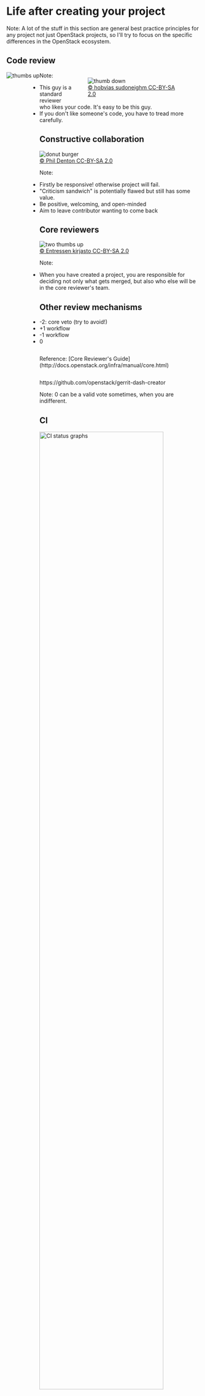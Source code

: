 <!-- .slide: data-state="section-break" id="maintenance" data-timing="20" -->
# Life after creating your project

Note:
A lot of the stuff in this section are general best practice
principles for any project not just OpenStack projects, so
I'll try to focus on the specific differences in the OpenStack
ecosystem.


<!-- .slide: data-state="normal" id="thumb-up" data-timing="20" -->
## Code review

<div style="height: 80%; float: left">
<img alt="thumbs up"
         data-src="images/thumbs-up.jpg" />
</div>
<figure class="fragment" style="float: right; width: 50%">
    <img alt="thumb down"
         data-src="images/thumb-down.jpg" />
     <figcaption>
         <a href="https://commons.wikimedia.org/wiki/File:Disapprove.jpg">
             &copy; hobvias sudoneighm CC-BY-SA 2.0
         </a>
     </figcaption>
</figure>

Note:
- This guy is a standard reviewer who likes your code. It's easy to be this guy.
- If you don't like someone's code, you have to tread more carefully.


<!-- .slide: data-state="normal" id="constructive-collaboration" data-timing="60" -->
## Constructive collaboration

<figure class="full-slide">
    <img alt="donut burger"
         data-src="images/donut-burger.jpg" />
     <figcaption>
         <a href="https://commons.wikimedia.org/wiki/File:Donut_burger.jpg">
             &copy; Phil Denton CC-BY-SA 2.0
         </a>
     </figcaption>
</figure>

Note:
- Firstly be responsive! otherwise project will fail.
- "Criticism sandwich" is potentially flawed but still has some value.
- Be positive, welcoming, and open-minded
- Aim to leave contributor wanting to come back


<!-- .slide: data-state="normal" id="core-reviewers" data-timing="60" -->
## Core reviewers

<figure class="full-slide">
    <img alt="two thumbs up"
         data-src="images/two-thumbs-up.jpg" />
     <figcaption>
         <a href="https://commons.wikimedia.org/wiki/File:Young_Somali_man_2.jpg">
             &copy; Entressen kirjasto CC-BY-SA 2.0
         </a>
     </figcaption>
</figure>

Note:
- When you have created a project, you are responsible for deciding
  not only what gets merged, but also who else will be in the core
  reviewer's team.


<!-- .slide: data-state="normal" id="other-votes" data-timing="60" -->
## Other review mechanisms

*   -2: core veto (try to avoid!)
*   +1 workflow
*   -1 workflow
*   0

<p style="margin-top: 2em">
    Reference: [Core Reviewer's Guide](http://docs.openstack.org/infra/manual/core.html)
</p>

<p style="margin-top: 2em">
    https://github.com/openstack/gerrit-dash-creator
</p>

Note:
0 can be a valid vote sometimes, when you are indifferent.


<!-- .slide: data-state="normal" id="CI" data-timing="20" -->
## CI

<img alt="CI status graphs"
     style="height: 80%"
     data-src="images/CI-stats.png" />

Note:

Noone wants to be in hall of shame!  So ensure CI stays healthy and
visible; this will breed confidence in your project.  Always look for
opportunities to improve it.  Passing is not enough - also need good
code coverage!


<!-- .slide: data-state="normal" id="release-management" -->
## [Release Management](http://docs.openstack.org/project-team-guide/release-management.html)

<div style="height: auto; float: right; margin-left: 80px">
<img data-src="images/balloon_release.jpg" />
</div>

<ul style="display: inline">
    <li>[SemVer](http://semver.org/) recommended
    <li>Decide a release model
        <ul>
            <li> `release:cycle-with-intermediary` (5.0.0.0b1, 5.0.0.0rc2)
            <li> `release:cycle-with-milestones` (X.Y.Z)
            <li> `release:independent`
        </ul>
    <li>Build / publish tarballs
    <li>Track Release Notes ([`reno`](http://docs.openstack.org/developer/reno/design.html))
    <li>Integrate translations from https://translate.openstack.org/
    <li>http://docs.openstack.org/project-team-guide/release-management.html
</ul>

Note:


<!-- .slide: data-state="section-break" id="reactive-support" data-timing="10" -->
# Reactive support

Note:
- providing decent reactive support can mean the difference between
  life and death of the project


<!-- .slide: data-state="normal" id="bugs" data-timing="20" -->
## Bug / issue tracking

<figure class="full-slide">
    <img alt="A metallic shield bug"
         data-src="images/bug.jpg" />
     <figcaption>
         <a href="https://commons.wikimedia.org/wiki/File:Metallic_shield_bug444.jpg">
             &copy; Benjamint444 CC-BY-SA 3.0
         </a>
     </figcaption>
</figure>

Note:
- triage quickly
- ensure it's always clear what state each issue is in
    - if noone's working on it, that's OK as long as it's clear


<!-- .slide: data-state="normal" id="ML-support" data-timing="20" -->
## Mailing list support

```
To: <openstack-dev@lists.openstack.org>
Subject: [openstack-dev] [neutron] [L3] Wrong fail over of HA-Router
```

<p style="margin-top: 2em" />

* https://wiki.openstack.org/wiki/Mailing_Lists
* http://lists.openstack.org/

Note:
- as with bugs, make sure mails don't get ignored
- encourage people to use `[tags]` for easier filtering


<!-- .slide: data-state="normal" id="IRC-channel" data-timing="60" -->
# `#openstack-foo`

- TODO: insert image here
- TODO: show example of setup?

Note:
- important to set up project channel on FreeNode if there is
  no existing channel suitable for reuse
- register with `chanserv` and set a helpful topic


<!-- .slide: data-state="normal" id="IRC-support" data-timing="20" -->
# IRC

<figure>
    <img alt="a tumbleweed"
         data-src="images/Tumbleweed_rolling.jpg" />
     <figcaption>
         <a href="https://commons.wikimedia.org/wiki/File:Tumbleweed_rolling.jpg">
             &copy; Jez Arnold CC-BY-SA 2.0
         </a>
     </figcaption>
</figure>

Note:
- channel is pointless if noone uses it
- idle on channel, make sure questions are going answered


<!-- .slide: data-state="normal" id="IRC-bot" data-timing="20" -->
# IRC bot

<figure>
    <img alt="a bot"
         data-src="images/bot.jpg" />
     <figcaption>
         <a href="">
             &copy;  CC-BY-SA 2.0
         </a>
     </figcaption>
</figure>

Note:
- One way to avoid embarrassment of total silence is to install a
  bot - may seem like cheating, but actually delivers value!


<!-- .slide: data-state="normal" id="IRC-bot-output" data-timing="30" -->
# Sample IRC bot output

```
TODO: example bot output here
```


<!-- .slide: data-state="normal" id="IRC-bot-setup" data-timing="60" -->
# Setting up an IRC bot

```
TODO: show example bot config code
```

- TODO: link to docs


<!-- .slide: data-state="section-break" id="proactive-support" data-timing="10" -->
# Proactive support

Note:
- reactive support is a good start, but for a project to really
  flourish, it needs a more proactive approach


<!-- .slide: data-state="normal" id="IRC-meetings" data-timing="60" -->
## `#openstack-meeting`

- TODO: insert snippet of start of IRC meeting here

Note:
- links to wiki and eavesdrop
- meetings must be scheduled in one of the existing meeting channels
  in order to minimise clashes with other meetings


<!-- .slide: data-state="normal" id="physical-meetings" data-timing="30" -->
## Physical meetings

<figure>
    <img alt="a meeting"
         data-src="images/meeting.jpg" />
     <figcaption>
         <a href="">
             &copy;  CC-BY-SA 2.0
         </a>
     </figcaption>
</figure>

Note:
- personal relationships matter!
- form relationships at summits, mid-cycles, and other meetups


<!-- .slide: data-state="normal" id="proactive-communication" data-timing="60" -->
## Proactive communication

* Interaction with other projects
* Releases
* Blogging

Note:
- The Cross-project Working Group is available to help with
  topics which span multiple projects.
- Make sure your blog is aggregated to planet.openstack.org!


<!-- .slide: data-state="normal" id="documentation" data-timing="60" -->
## Documentation


<!-- .slide: data-state="normal" id="mentoring" data-timing="30" -->
# Mentoring and guiding new contributors

<figure>
    <img alt="mentoring"
         data-src="images/mentoring.jpg" />
     <figcaption>
         <a href="">
             &copy;  CC-BY-SA 2.0
         </a>
     </figcaption>
</figure>

Note:
- Mentoring is perhaps the hardest thing to find time for,
  but one of the most rewarding and productive.
- Pair programming can be very effective.
- More likely to result in participation "stickiness"


<!-- .slide: data-state="normal" id="training" data-timing="60" -->
# Training, screencasts etc.

<figure>
    <img alt="training"
         data-src="images/training.jpg" />
     <figcaption>
         <a href="">
             &copy;  CC-BY-SA 2.0
         </a>
     </figcaption>
</figure>

Note:
- Ultimately your project is for the end users!
  So help them understand and benefit from your project.


<!-- .slide: data-state="normal" id="feedback" data-timing="60" -->
# Gather feedback

<figure>
    <img alt="gathering feedback"
         data-src="images/feedback.jpg" />
     <figcaption>
         <a href="">
             &copy;  CC-BY-SA 2.0
         </a>
     </figcaption>
</figure>

Note:
- submit user stories / specs and ask for reviews
